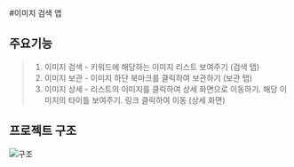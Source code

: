 #이미지 검색 앱
## 주요기능
>   1. 이미지 검색 - 키워드에 해당하는 이미지 리스트 보여주기 (검색 탭)
>   2. 이미지 보관 - 이미지 하단 북마크를 클릭하여 보관하기 (보관 탭)
>   3. 이미지 상세 - 리스트의 이미지를 클릭하여 상세 화면으로 이동하기.
                    해당 이미지의 타이틀 보여주기. 링크 클릭하여 이동 (상세 화면)
## 프로젝트 구조
![구조]()